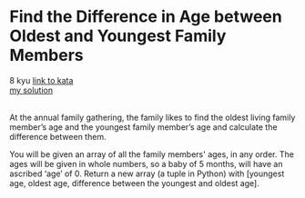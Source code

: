 # Find the Difference in Age between Oldest and Youngest Family Members
8 kyu
[link to kata](https://www.codewars.com/kata/5720a1cb65a504fdff0003e2/train/javascript)
<br/>
[my solution]('./kata.js')
<br/>
<br/>
<p>At the annual family gathering, the family likes to find the oldest living family member’s age and the youngest family member’s age and calculate the difference between them.</p>
<p>You will be given an array of all the family members' ages, in any order.  The ages will be given in whole numbers, so a baby of 5 months, will have an ascribed ‘age’ of 0.  Return a new array (a tuple in Python) with [youngest age, oldest age, difference between the youngest and oldest age].</p>

